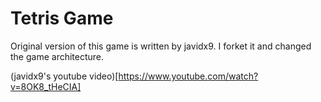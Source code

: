 # Tetris Game 

Original version of this game is written by javidx9. I forket it and changed the game architecture. 

(javidx9's youtube video)[https://www.youtube.com/watch?v=8OK8_tHeCIA] 